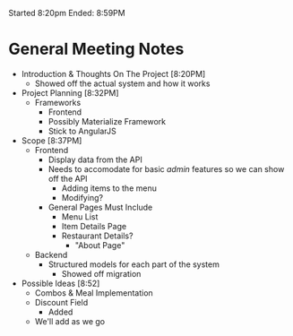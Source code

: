 Started 8:20pm
Ended: 8:59PM
# General Meeting Notes

- Introduction & Thoughts On The Project [8:20PM]
    - Showed off the actual system and how it works
- Project Planning [8:32PM]
    - Frameworks
        - Frontend
        - Possibly Materialize Framework
        - Stick to AngularJS
- Scope [8:37PM]
    - Frontend
        - Display data from the API
        - Needs to accomodate for basic *admin* features so we can show off the API
            - Adding items to the menu
            - Modifying?
        - General Pages Must Include
            - Menu List
            - Item Details Page
            - Restaurant Details?
                - "About Page"
    - Backend
        - Structured models for each part of the system
            - Showed off migration
- Possible Ideas [8:52]
    - Combos & Meal Implementation
    - Discount Field
        - Added
    - We'll add as we go